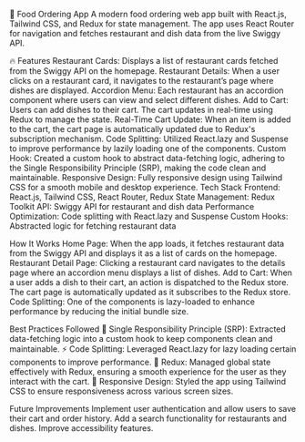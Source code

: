 🍕 Food Ordering App
A modern food ordering web app built with React.js, Tailwind CSS, and Redux for state management. The app uses React Router for navigation and fetches restaurant and dish data from the live Swiggy API.


🔥 Features
Restaurant Cards: Displays a list of restaurant cards fetched from the Swiggy API on the homepage.
Restaurant Details: When a user clicks on a restaurant card, it navigates to the restaurant’s page where dishes are displayed.
Accordion Menu: Each restaurant has an accordion component where users can view and select different dishes.
Add to Cart: Users can add dishes to their cart. The cart updates in real-time using Redux to manage the state.
Real-Time Cart Update: When an item is added to the cart, the cart page is automatically updated due to Redux's subscription mechanism.
Code Splitting: Utilized React.lazy and Suspense to improve performance by lazily loading one of the components.
Custom Hook: Created a custom hook to abstract data-fetching logic, adhering to the Single Responsibility Principle (SRP), making the code clean and maintainable.
Responsive Design: Fully responsive design using Tailwind CSS for a smooth mobile and desktop experience.
Tech Stack
Frontend: React.js, Tailwind CSS, React Router, Redux
State Management: Redux Toolkit
API: Swiggy API for restaurant and dish data
Performance Optimization: Code splitting with React.lazy and Suspense
Custom Hooks: Abstracted logic for fetching restaurant data


How It Works
Home Page: When the app loads, it fetches restaurant data from the Swiggy API and displays it as a list of cards on the homepage.
Restaurant Detail Page: Clicking a restaurant card navigates to the details page where an accordion menu displays a list of dishes.
Add to Cart: When a user adds a dish to their cart, an action is dispatched to the Redux store. The cart page is automatically updated as it subscribes to the Redux store.
Code Splitting: One of the components is lazy-loaded to enhance performance by reducing the initial bundle size.



Best Practices Followed
🔑 Single Responsibility Principle (SRP): Extracted data-fetching logic into a custom hook to keep components clean and maintainable.
⚡ Code Splitting: Leveraged React.lazy for lazy loading certain components to improve performance.
🧰 Redux: Managed global state effectively with Redux, ensuring a smooth experience for the user as they interact with the cart.
📱 Responsive Design: Styled the app using Tailwind CSS to ensure responsiveness across various screen sizes.




Future Improvements
Implement user authentication and allow users to save their cart and order history.
Add a search functionality for restaurants and dishes.
Improve accessibility features.